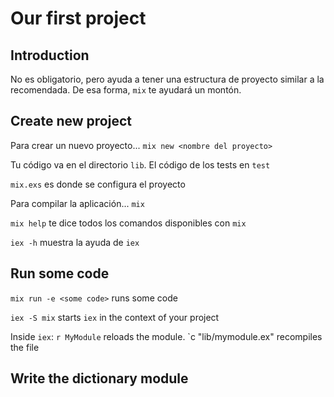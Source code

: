 # Our first project

## Introduction

No es obligatorio, pero ayuda a tener una estructura de proyecto similar a la recomendada. De esa forma, `mix` te ayudará un montón.

## Create new project

Para crear un nuevo proyecto... `mix new <nombre del proyecto>`

Tu código va en el directorio `lib`. El código de los tests en `test`

`mix.exs` es donde se configura el proyecto

Para compilar la aplicación... `mix`

`mix help` te dice todos los comandos disponibles con `mix`

`iex -h` muestra la ayuda de `iex`

## Run some code

`mix run -e <some code>` runs some code

`iex -S mix` starts `iex` in the context of your project

Inside `iex`: `r MyModule` reloads the module. `c "lib/mymodule.ex" recompiles the file

## Write the dictionary module

